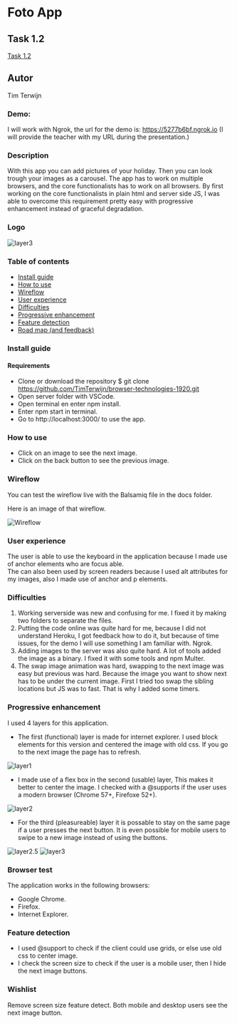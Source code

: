 # Foto App

## Task 1.2
[Task 1.2](/docs/onderzoek.md)

## Autor
Tim Terwijn

### Demo:
I will work with Ngrok, the url for the demo is: https://5277b6bf.ngrok.io  (I will provide the teacher with my URL during the presentation.)

### Description
With this app you can add pictures of your holiday. Then you can look trough your images as a carousel. The app has to work on multiple browsers, and the core functionalists has to work on all browsers. By first working on the core functionalists in plain html and server side JS, I was able to overcome this requirement pretty easy with progressive enhancement instead of graceful degradation.

### Logo
![layer3](/docs/layer2.5.PNG)

### Table of contents
* [Install guide](#install-guide)  
* [How to use](#how-to-use)  
* [Wireflow](#wireflow)  
* [User experience](#user-experience)  
* [Difficulties](#difficulties)  
* [Progressive enhancement](#progressive-enhancement)  
* [Feature detection](#feature-detection)  
* [Road map (and feedback)](#Road-map-(and-feedback))  

### Install guide
#### Requirements
* Clone or download the repository $ git clone https://github.com/TimTerwijn/browser-technologies-1920.git  
* Open server folder with VSCode.  
* Open terminal en enter npm install.  
* Enter npm start in terminal.  
* Go to http://localhost:3000/ to use the app.  

### How to use
* Click on an image to see the next image.  
* Click on the back button to see the previous image.  

### Wireflow
You can test the wireflow live with the Balsamiq file in the docs folder.  
  
Here is an image of that wireflow.  
  
![Wireflow](/docs/Wireflow.png)

### User experience
The user is able to use the keyboard in the application because I made use of anchor elements who are focus able.  
The can also been used by screen readers because I used alt attributes for my images, also I made use of anchor and p elements.    
### Difficulties
1. Working serverside was new and confusing for me. I fixed it by making two folders to separate the files.
2. Putting the code online was quite hard for me, because I did not understand Heroku, I got feedback how to do it, but because of time issues, for the demo I will use something I am familiar with. Ngrok.
3. Adding images to the server was also quite hard. A lot of tools added the image as a binary. I fixed it with some tools and npm Multer.
4. The swap image animation was hard, swapping to the next image was easy but previous was hard. Because the image you want to show next has to be under the current image. First I tried too swap the sibling locations but JS was to fast. That is why I added some timers.


### Progressive enhancement
I used 4 layers for this application.  

* The first (functional) layer is made for internet explorer. I used block elements for this version and centered the image with old css. If you go to the next image the page has to refresh. 
  
![layer1](/docs/layer1.PNG)

* I made use of a flex box in the second (usable) layer, This makes it better to center the image. I checked with a @supports if the user uses a modern browser (Chrome 57+, Firefoxe 52+).  
  
![layer2](/docs/layer2.PNG)

* For the third (pleasureable) layer it is possable to stay on the same page if a user presses the next button. It is even possible for mobile users to swipe to a new image instead of using the buttons.  
  
![layer2.5](/docs/layer2.5.PNG)
![layer3](/docs/layer3.PNG)

### Browser test
The application works in the following browsers:
* Google Chrome.
* Firefox.
* Internet Explorer.

### Feature detection
* I used @support to check if the client could use grids, or else use old css to center image.
* I check the screen size to check if the user is a mobile user, then I hide the next image buttons.

### Wishlist
Remove screen size feature detect. Both mobile and desktop users see the next image button.
